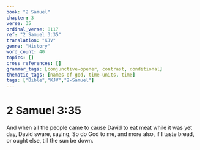 ```yaml
---
book: "2 Samuel"
chapter: 3
verse: 35
ordinal_verse: 8117
ref: "2 Samuel 3:35"
translation: "KJV"
genre: "History"
word_count: 40
topics: []
cross_references: []
grammar_tags: [conjunctive-opener, contrast, conditional]
thematic_tags: [names-of-god, time-units, time]
tags: ["Bible","KJV","2-Samuel"]
---
```


# 2 Samuel 3:35

And when all the people came to cause David to eat meat while it was yet day, David sware, saying, So do God to me, and more also, if I taste bread, or ought else, till the sun be down.
